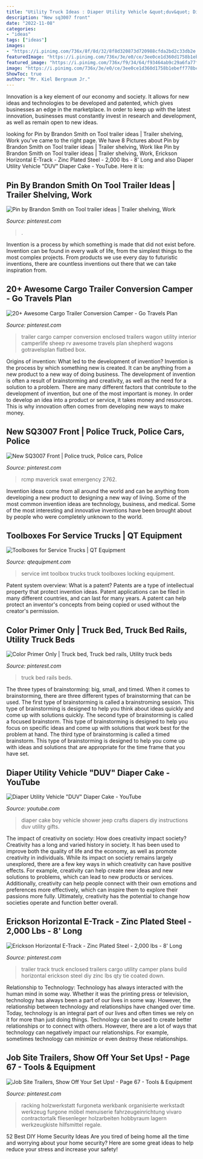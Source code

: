 ```yaml
---
title: "Utility Truck Ideas : Diaper Utility Vehicle &quot;duv&quot; Diaper Cake"
description: "New sq3007 front"
date: "2022-11-08"
categories:
- "ideas"
tags: ["ideas"]
images:
- "https://i.pinimg.com/736x/8f/8d/32/8f8d320873d720988cfda2bd2c33db2e.jpg"
featuredImage: "https://i.pinimg.com/736x/3e/e0/ce/3ee0ce1d360d1758b1ebeff778bc222a--trailer-organization-work-van-organization.jpg?b=t"
featured_image: "https://i.pinimg.com/736x/f9/34/64/f93464ab9c29a6fa77f165d1c0a63869--police-truck-police-cars.jpg"
image: "https://i.pinimg.com/736x/3e/e0/ce/3ee0ce1d360d1758b1ebeff778bc222a--trailer-organization-work-van-organization.jpg?b=t"
ShowToc: true
author: "Mr. Kiel Bergnaum Jr."
---
```



Innovation is a key element of our economy and society. It allows for new ideas and technologies to be developed and patented, which gives businesses an edge in the marketplace. In order to keep up with the latest innovation, businesses must constantly invest in research and development, as well as remain open to new ideas.

	

		
looking for Pin by Brandon Smith on Tool trailer ideas | Trailer shelving, Work you've came to the right page. We have 8 Pictures about Pin by Brandon Smith on Tool trailer ideas | Trailer shelving, Work like Pin by Brandon Smith on Tool trailer ideas | Trailer shelving, Work, Erickson Horizontal E-Track - Zinc Plated Steel - 2,000 lbs - 8&#039; Long and also Diaper Utility Vehicle &quot;DUV&quot; Diaper Cake - YouTube. Here it is:
		
    
## Pin By Brandon Smith On Tool Trailer Ideas | Trailer Shelving, Work

<img loading=lazy src="https://i.pinimg.com/originals/58/76/a4/5876a43042e56194c428dc30c0c076f5.jpg" onerror="this.onerror=null;this.src='https://tse1.mm.bing.net/th?id=OIP.XeCf_-4q1g93RYwGIWfWgwHaNK&amp;pid=15.1';" alt="Pin by Brandon Smith on Tool trailer ideas | Trailer shelving, Work">

_Source: pinterest.com_

>. 

	

Invention is a process by which something is made that did not exist before. Invention can be found in every walk of life, from the simplest things to the most complex projects. From products we use every day to futuristic inventions, there are countless inventions out there that we can take inspiration from.

    
## 20+ Awesome Cargo Trailer Conversion Camper - Go Travels Plan

<img loading=lazy src="https://i.pinimg.com/736x/8f/8d/32/8f8d320873d720988cfda2bd2c33db2e.jpg" onerror="this.onerror=null;this.src='https://tse1.mm.bing.net/th?id=OIP.5SyPoHTtlHMutXKdJ1BUOQHaJ3&amp;pid=15.1';" alt="20+ Awesome Cargo Trailer Conversion Camper - Go Travels Plan">

_Source: pinterest.com_

>trailer cargo camper conversion enclosed trailers wagon utility interior camperlife sheep rv awesome travels plan shepherd wagons gotravelsplan flatbed box. 

	

Origins of invention: What led to the development of invention?
Invention is the process by which something new is created. It can be anything from a new product to a new way of doing business. The development of invention is often a result of brainstorming and creativity, as well as the need for a solution to a problem. There are many different factors that contribute to the development of invention, but one of the most important is money. In order to develop an idea into a product or service, it takes money and resources. This is why innovation often comes from developing new ways to make money.

    
## New SQ3007 Front | Police Truck, Police Cars, Police

<img loading=lazy src="https://i.pinimg.com/736x/f9/34/64/f93464ab9c29a6fa77f165d1c0a63869--police-truck-police-cars.jpg" onerror="this.onerror=null;this.src='https://tse4.mm.bing.net/th?id=OIP.Mb3wi6p7BSqkPvPcr9_M5AHaEK&amp;pid=15.1';" alt="New SQ3007 Front | Police truck, Police cars, Police">

_Source: pinterest.com_

>rcmp maverick swat emergency 2762. 

	

Invention ideas come from all around the world and can be anything from developing a new product to designing a new way of living. Some of the most common invention ideas are technology, business, and medical. Some of the most interesting and innovative inventions have been brought about by people who were completely unknown to the world.

    
## Toolboxes For Service Trucks | QT Equipment

<img loading=lazy src="https://www.qtequipment.com/images/products/imt-toolbox.jpg" onerror="this.onerror=null;this.src='https://tse4.mm.bing.net/th?id=OIP.CqSPjXLxWUZKeANT2ScWjgHaEH&amp;pid=15.1';" alt="Toolboxes for Service Trucks | QT Equipment">

_Source: qtequipment.com_

>service imt toolbox trucks truck toolboxes locking equipment. 

	

Patent system overview: What is a patent?
Patents are a type of intellectual property that protect invention ideas. Patent applications can be filed in many different countries, and can last for many years. A patent can help protect an inventor's concepts from being copied or used without the creator's permission.

    
## Color Primer Only | Truck Bed, Truck Bed Rails, Utility Truck Beds

<img loading=lazy src="https://i.pinimg.com/736x/21/a6/27/21a62767317b5349f6653dc4b3ad91b8.jpg" onerror="this.onerror=null;this.src='https://tse3.mm.bing.net/th?id=OIP.B_Noqx9OKPzt6eNmAOPgKQHaFj&amp;pid=15.1';" alt="Color Primer Only | Truck bed, Truck bed rails, Utility truck beds">

_Source: pinterest.com_

>truck bed rails beds. 

	

The three types of brainstorming: big, small, and timed.
When it comes to brainstorming, there are three different types of brainstorming that can be used. The first type of brainstorming is called a brainstroming session. This type of brainstorming is designed to help you think about ideas quickly and come up with solutions quickly. The second type of brainstorming is called a focused brainstorm. This type of brainstorming is designed to help you focus on specific ideas and come up with solutions that work best for the problem at hand. The third type of brainstorming is called a timed brainstorm. This type of brainstorming is designed to help you come up with ideas and solutions that are appropriate for the time frame that you have set.

    
## Diaper Utility Vehicle &quot;DUV&quot; Diaper Cake - YouTube

<img loading=lazy src="https://i.ytimg.com/vi/1mWu0LaXxuE/maxresdefault.jpg" onerror="this.onerror=null;this.src='https://tse4.mm.bing.net/th?id=OIP.1kcCO2MMqwNmCJxZBn8XEAHaEK&amp;pid=15.1';" alt="Diaper Utility Vehicle &quot;DUV&quot; Diaper Cake - YouTube">

_Source: youtube.com_

>diaper cake boy vehicle shower jeep crafts diapers diy instructions duv utility gifts. 

	

The impact of creativity on society: How does creativity impact society?
Creativity has a long and varied history in society. It has been used to improve both the quality of life and the economy, as well as promote creativity in individuals. While its impact on society remains largely unexplored, there are a few key ways in which creativity can have positive effects. For example, creativity can help create new ideas and new solutions to problems, which can lead to new products or services. Additionally, creativity can help people connect with their own emotions and preferences more effectively, which can inspire them to explore their passions more fully. Ultimately, creativity has the potential to change how societies operate and function better overall.

    
## Erickson Horizontal E-Track - Zinc Plated Steel - 2,000 Lbs - 8&#039; Long

<img loading=lazy src="https://i.pinimg.com/736x/18/20/03/182003ae659d6b4ea2a4ce0a45398da1--car-trailer-trailer-plans.jpg?b=t" onerror="this.onerror=null;this.src='https://tse1.mm.bing.net/th?id=OIP.A36eZTspK0tpb13x3IYVwQHaQf&amp;pid=15.1';" alt="Erickson Horizontal E-Track - Zinc Plated Steel - 2,000 lbs - 8&#039; Long">

_Source: pinterest.com_

>trailer track truck enclosed trailers cargo utility camper plans build horizontal erickson steel diy zinc lbs qty tie coated down. 

	

Relationship to Technology:
Technology has always interacted with the human mind in some way. Whether it was the printing press or television, technology has always been a part of our lives in some way. However, the relationship between technology and relationships have changed over time. 
Today, technology is an integral part of our lives and often times we rely on it for more than just doing things. Technology can be used to create better relationships or to connect with others. However, there are a lot of ways that technology can negatively impact our relationships. For example, sometimes technology can minimize or even destroy these relationships.

    
## Job Site Trailers, Show Off Your Set Ups! - Page 67 - Tools &amp; Equipment

<img loading=lazy src="https://i.pinimg.com/736x/3e/e0/ce/3ee0ce1d360d1758b1ebeff778bc222a--trailer-organization-work-van-organization.jpg?b=t" onerror="this.onerror=null;this.src='https://tse2.mm.bing.net/th?id=OIP.cfCkYOonMd9UiRIFyyelHQHaJ4&amp;pid=15.1';" alt="Job Site Trailers, Show Off Your Set Ups! - Page 67 - Tools &amp; Equipment">

_Source: pinterest.com_

>racking holzwerkstatt furgoneta werkbank organisierte werkstadt werkzeug furgone möbel menuiserie fahrzeugeinrichtung vivaro contractortalk fliesenleger holzarbeiten hobbyraum lagern werkzeugkiste hilfsmittel regale. 

	

52 Best DIY Home Security Ideas
Are you tired of being home all the time and worrying about your home security? Here are some great ideas to help reduce your stress and increase your safety!

